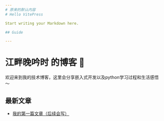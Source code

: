 ```yaml
---
# 原来的默认内容
# Hello VitePress

Start writing your Markdown here.

## Guide

---
```


#  江畔晚吟时 的博客 🚀

欢迎来到我的技术博客，这里会分享嵌入式开发以及python学习过程和生活感悟～

## 最新文章
- [我的第一篇文章（后续会写）](posts/helloworld.md)